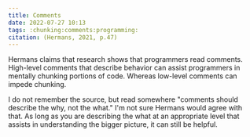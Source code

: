 ```yaml
---
title: Comments
date: 2022-07-27 10:13
tags: :chunking:comments:programming:
citation: (Hermans, 2021, p.47)
---
```


Hermans claims that research shows that programmers read comments. High-level comments that describe behavior can assist programmers in mentally chunking portions of code. Whereas low-level comments can impede chunking. 

I do not remember the source, but read somewhere "comments should describe the why, not the what." I'm not sure Hermans would agree with that. As long as you are describing the what at an appropriate level that assists in understanding the bigger picture, it can still be helpful.

